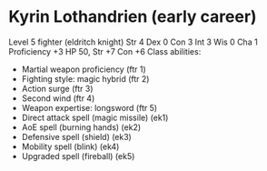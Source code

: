 # Kyrin Lothandrien (early career)

Level 5 fighter (eldritch knight)
Str 4 Dex 0 Con 3 Int 3 Wis 0 Cha 1
Proficiency +3
HP 50, Str +7 Con +6
Class abilities:
- Martial weapon proficiency (ftr 1)
- Fighting style: magic hybrid (ftr 2)
- Action surge (ftr 3)
- Second wind (ftr 4)
- Weapon expertise: longsword (ftr 5)
- Direct attack spell (magic missile) (ek1)
- AoE spell (burning hands) (ek2)
- Defensive spell (shield) (ek3)
- Mobility spell (blink) (ek4)
- Upgraded spell (fireball) (ek5)
